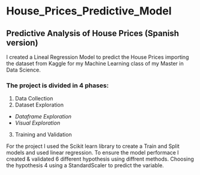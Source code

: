 # House_Prices_Predictive_Model
## Predictive Analysis of House Prices (Spanish version)

I created a Lineal Regression Model to predict the House Prices importing the dataset from Kaggle for my Machine Learning class of my Master in Data Science.

### **The project is divided in 4 phases:**
1. Data Collection
2. Dataset Exploration
  - *Dataframe Exploration*
  - *Visual Exploration*
3. Training and Validation  

For the project I used the Scikit learn library to create a Train and Split models and used linear regression.
To ensure the model performace I created & validated 6 different hypothesis using diffrent methods. Choosing the hypothesis 4 using a StandardScaler to predict the variable.
